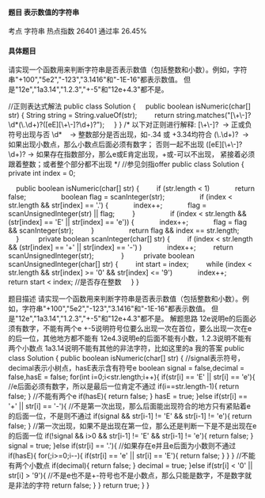 #### 题目    表示数值的字符串

考点    	字符串	热点指数    26401	通过率    26.45%

#### 具体题目 

   请实现一个函数用来判断字符串是否表示数值（包括整数和小数）。例如，字符串"+100","5e2","-123","3.1416"和"-1E-16"都表示数值。      但是"12e","1a3.14","1.2.3","+-5"和"12e+4.3"都不是。

//正则表达式解法
public class Solution {
    public boolean isNumeric(char[] str) {
        String string = String.valueOf(str);
        return string.matches("[\\+\\-]?\\d*(\\.\\d+)?([eE][\\+\\-]?\\d+)?");
    }
}
/*
以下对正则进行解释:
[\\+\\-]?            -> 正或负符号出现与否
\\d*                 -> 整数部分是否出现，如-.34 或 +3.34均符合
(\\.\\d+)?           -> 如果出现小数点，那么小数点后面必须有数字；
                        否则一起不出现
([eE][\\+\\-]?\\d+)? -> 如果存在指数部分，那么e或E肯定出现，+或-可以不出现，
                        紧接着必须跟着整数；或者整个部分都不出现
*/
//参见剑指offer
public class Solution {
    private int index = 0;

    public boolean isNumeric(char[] str) {
        if (str.length < 1)
            return false;
        
        boolean flag = scanInteger(str);
        
        if (index < str.length && str[index] == '.') {
            index++;
            flag = scanUnsignedInteger(str) || flag;
        }
        
        if (index < str.length && (str[index] == 'E' || str[index] == 'e')) {
            index++;
            flag = flag && scanInteger(str);
        }
        
        return flag && index == str.length;
        
    }
    
    private boolean scanInteger(char[] str) {
        if (index < str.length && (str[index] == '+' || str[index] == '-') )
            index++;
        return scanUnsignedInteger(str);
        
    }
    
    private boolean scanUnsignedInteger(char[] str) {
        int start = index;
        while (index < str.length && str[index] >= '0' && str[index] <= '9')
            index++;
        return start < index; //是否存在整数
    }
}

题目描述 请实现一个函数用来判断字符串是否表示数值（包括整数和小数）。例如，字符串"+100","5e2","-123","3.1416"和"-1E-16"都表示数值。 但是"12e","1a3.14","1.2.3","+-5"和"12e+4.3"都不是。 解题思路  12e说明e的后面必须有数字，不能有两个e +-5说明符号位要么出现一次在首位，要么出现一次在e的后一位，其他地方都不能有 12e4.3说明e的后面不能有小数，1.2.3说明不能有两个小数点 1a3.14说明不能有其他的非法字符，比如这里的a  我的答案 public class Solution {
    public boolean isNumeric(char[] str) {
        //signal表示符号，decimal表示小树点，hasE表示含有符号e
        boolean signal = false,decimal = false,hasE = false;
        for(int i=0;i<str.length;i++){
            if(str[i] == 'E' || str[i] == 'e'){
                //e后面必须有数字，所以是最后一位肯定不通过
                if(i==str.length-1){
                    return false;
                }
                //不能有两个e
                if(hasE){
                    return false;
                }
                hasE = true;
            }else if(str[i] == '+' || str[i] == '-'){
                //不是第一次出现，那么后面能出现符合的地方只有紧贴着e的后面一位，不是则不通过
                if(signal && str[i-1] != 'E' && str[i-1] != 'e'){
                    return false;
                }
                //第一次出现，如果不是出现在第一位，那么还是判断一下是不是出现在e的后面一位
                if(!signal && i>0 && str[i-1] != 'E' && str[i-1] != 'e'){
                    return false;
                }
                signal = true;
            }else if(str[i] == '.'){
                //如果存在e并且e后面为小数则不通过
                if(hasE){
                    for(;i>=0;i--){
                        if(str[i] == 'e' || str[i] == 'E'){
                            return false;
                        }
                    }
                }
                //不能有两个小数点
                if(decimal){
                    return false;
                }
                decimal = true;
            }else if(str[i] < '0' || str[i] > '9'){
                //不是e也不是+-符号也不是小数点，那么只能是数字，不是数字就是非法的字符
                return false;
            }
        }
        return true;
    }
}
